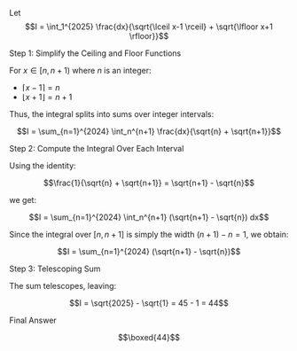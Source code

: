 Let
$$I = \int_1^{2025} \frac{dx}{\sqrt{\lceil x-1 \rceil} + \sqrt{\lfloor x+1 \rfloor}}$$

Step 1: Simplify the Ceiling and Floor Functions

For $x \in [n, n+1)$ where $n$ is an integer:
- $\lceil x-1 \rceil = n$
- $\lfloor x+1 \rfloor = n+1$

Thus, the integral splits into sums over integer intervals:

$$I = \sum_{n=1}^{2024} \int_n^{n+1} \frac{dx}{\sqrt{n} + \sqrt{n+1}}$$

Step 2: Compute the Integral Over Each Interval

Using the identity:

$$\frac{1}{\sqrt{n} + \sqrt{n+1}} = \sqrt{n+1} - \sqrt{n}$$

we get:

$$I = \sum_{n=1}^{2024} \int_n^{n+1} (\sqrt{n+1} - \sqrt{n}) dx$$

Since the integral over $[n, n+1]$ is simply the width $(n+1) - n = 1$, we obtain:

$$I = \sum_{n=1}^{2024} (\sqrt{n+1} - \sqrt{n})$$

Step 3: Telescoping Sum

The sum telescopes, leaving:

$$I = \sqrt{2025} - \sqrt{1} = 45 - 1 = 44$$

Final Answer

$$\boxed{44}$$
